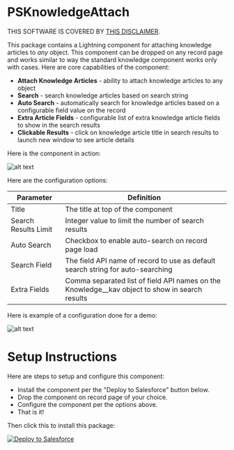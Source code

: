 # PSKnowledgeAttach
THIS SOFTWARE IS COVERED BY [THIS DISCLAIMER](https://raw.githubusercontent.com/thedges/Disclaimer/master/disclaimer.txt).

This package contains a Lightning component for attaching knowledge articles to *any* object. This component can be dropped on any record page and works similar to way the standard knowledge component works only with cases. Here are core capabilities of the component:

* <b>Attach Knowledge Articles</b> - ability to attach knowledge articles to any object
* <b>Search</b> - search knowledge articles based on search string
* <b>Auto Search</b> - automatically search for knowledge articles based on a configurable field value on the record
* <b>Extra Article Fields</b> - configurable list of extra knowledge article fields to show in the search results
* <b>Clickable Results</b> - click on knowledge article title in search results to launch new window to see article details

Here is the component in action:

![alt text](https://github.com/thedges/PSKnowledgeAttach/blob/master/PSKnowledgeAttach.gif "PSKnowledgeAttach")

Here are the configuration options:

| Parameter  | Definition |
| ------------- | ------------- |
| Title  | The title at top of the component  |
| Search Results Limit  | Integer value to limit the number of search results  |
| Auto Search  | Checkbox to enable auto-search on record page load  |
| Search Field  | The field API name of record to use as default search string for auto-searching  |
| Extra Fields  | Comma separated list of field API names on the Knowledge__kav object to show in search results  |

Here is example of a configuration done for a demo:

![alt text](https://github.com/thedges/PSKnowledgeAttach/blob/master/PSKnowledgeAttach-Config.gif "PSKnowledgeAttach Config")

# Setup Instructions
Here are steps to setup and configure this component:
  * Install the component per the "Deploy to Salesforce" button below.
  * Drop the component on record page of your choice.
  * Configure the component per the options above.
  * That is it!

Then click this to install this package:

<a href="https://githubsfdeploy.herokuapp.com">
  <img alt="Deploy to Salesforce"
       src="https://raw.githubusercontent.com/afawcett/githubsfdeploy/master/deploy.png">
</a>

